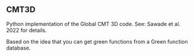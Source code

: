 CMT3D
-----

Python implementation of the Global CMT 3D code.
See: Sawade et al. 2022 for details.

Based on the idea that you can get green functions from a Green function database.